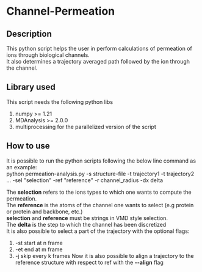 # Channel-Permeation 
## Description
This python script helps the user in perform calculations of permeation of ions through biological channels. \
It also determines a trajectory averaged path followed by the ion through the channel.
## Library used
This script needs the following python libs
1. numpy >= 1.21  
2. MDAnalysis >= 2.0.0
3. multiprocessing for the parallelized version of the script
## How to use
It is possible to run the python scripts following the below line command as an example:\
python permeation-analysis.py -s structure-file -t trajectory1 -t trajectory2 ... -sel "selection" -ref "reference" -r channel_radius -dx delta

The **selection** refers to the ions types to which one wants to compute the permeation. \
The **reference** is the atoms of the channel one wants to select (e.g protein or protein and backbone, etc.)\
**selection** and **reference** must be strings in VMD style selection. \
The **delta** is the step to which the channel has been discretized \
It is also possible to select a part of the trajectory with the optional flags:
1. -st start at n frame
2. -et end at m frame 
3. -j skip every k frames 
Now it is also possible to align a trajectory to the reference structure with respect to ref with the **--align** flag
